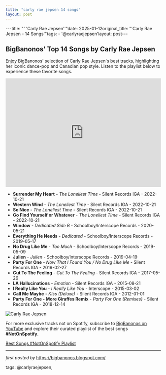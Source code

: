```yaml
---
title: "carly rae jepsen 14 songs"
layout: post
---
```

---title: "' 'Carly Rae Jepsen''"date: 2025-01-12original_title: "'Carly Rae Jepsen - 14 Songs'"tags:  - '@carlyraejepsen'layout: post---<h2>BigBanonos' Top 14 Songs by Carly Rae Jepsen</h2> <!-- Search Description --><p>Enjoy BigBanonos' selection of Carly Rae Jepsen's best tracks, highlighting her iconic dance-pop and Canadian pop style. Listen to the playlist below to experience these favorite songs.</p> <!-- Spotify Playlist Embed --><iframe src="https://open.spotify.com/embed/playlist/4lLkKL6wstm6dELU19LV1z?utm_source=generator" width="100%" height="352" frameBorder="0" allowfullscreen="" allow="autoplay; clipboard-write; encrypted-media; fullscreen; picture-in-picture" loading="lazy"></iframe> <!-- Song Listings --><ul> <li><strong>Surrender My Heart</strong> - <em>The Loneliest Time</em> - Silent Records IGA - 2022-10-21</li> <li><strong>Western Wind</strong> - <em>The Loneliest Time</em> - Silent Records IGA - 2022-10-21</li> <li><strong>So Nice</strong> - <em>The Loneliest Time</em> - Silent Records IGA - 2022-10-21</li> <li><strong>Go Find Yourself or Whatever</strong> - <em>The Loneliest Time</em> - Silent Records IGA - 2022-10-21</li> <li><strong>Window</strong> - <em>Dedicated Side B</em> - Schoolboy/Interscope Records - 2020-05-21</li> <li><strong>Everything He Needs</strong> - <em>Dedicated</em> - Schoolboy/Interscope Records - 2019-05-17</li> <li><strong>No Drug Like Me</strong> - <em>Too Much</em> - Schoolboy/Interscope Records - 2019-05-09</li> <li><strong>Julien</strong> - <em>Julien</em> - Schoolboy/Interscope Records - 2019-04-19</li> <li><strong>Party For One</strong> - <em>Now That I Found You / No Drug Like Me</em> - Silent Records IGA - 2019-02-27</li> <li><strong>Cut To The Feeling</strong> - <em>Cut To The Feeling</em> - Silent Records IGA - 2017-05-26</li> <li><strong>LA Hallucinations</strong> - <em>Emotion</em> - Silent Records IGA - 2015-08-21</li> <li><strong>I Really Like You</strong> - <em>I Really Like You</em> - Interscope - 2015-03-02</li> <li><strong>Call Me Maybe</strong> - <em>Kiss (Deluxe)</em> - Silent Records IGA - 2012-01-01</li> <li><strong>Party For One - More Giraffes Remix</strong> - <em>Party For One (Remixes)</em> - Silent Records IGA - 2018-12-14</li></ul> <!-- Image --><img src="https://assets.vogue.com/photos/6357ed64b52062f17e0e331d/4:3/w_4379,h_3284,c_limit/CRJ_DSP_EXCLUSIVE_BACKUP.jpg" alt="Carly Rae Jepsen"/><!--Subscribe and Playlist Links--><div>    <p>For more exclusive tracks not on Spotify, subscribe to <a href="https://www.youtube.com/@BigBanonos" target="_blank">BigBanonos on YouTube</a> and explore their curated playlist of the best songs <strong>#NotOnSpotify</strong>.</p>    <p><a href="https://www.youtube.com/playlist?list=PLtuNtuTatqI0kFahUCbtbfenC_ET5O_tr" target="_blank">Best Songs #NotOnSpotify Playlist<br /></a></p></div><hr /><p><em>first posted by</em> <a href="https://bigbanonos.blogspot.com/" rel="noopener" target="_new">https://bigbanonos.blogspot.com/</a></p><p>tags: @carlyraejepsen,</p>